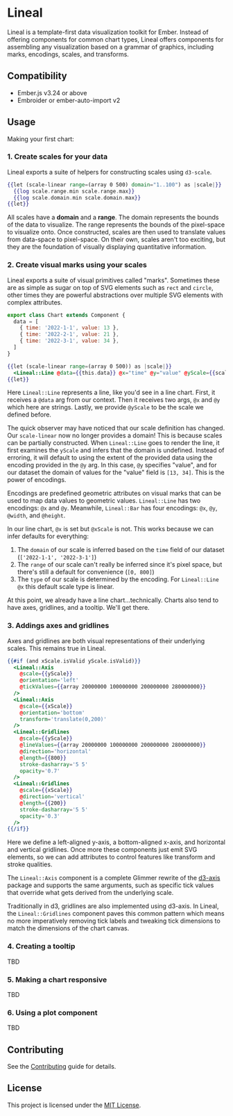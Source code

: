 # Lineal

Lineal is a template-first data visualization toolkit for Ember. Instead of offering components for common chart types, Lineal offers components for assembling any visualization based on a grammar of graphics, including marks, encodings, scales, and transforms.

## Compatibility

* Ember.js v3.24 or above
* Embroider or ember-auto-import v2

## Usage

Making your first chart:

### 1. Create scales for your data

Lineal exports a suite of helpers for constructing scales using `d3-scale`.

```hbs
{{let (scale-linear range=(array 0 500) domain="1..100") as |scale|}}
  {{log scale.range.min scale.range.max}}
  {{log scale.domain.min scale.domain.max}}
{{let}}
```

All scales have a **domain** and a **range**. The domain represents the bounds of the data to visualize. The range represents the bounds of the pixel-space to visualize onto. Once constructed, scales are then used to translate values from data-space to pixel-space. On their own, scales aren't too exciting, but they are the foundation of visually displaying quantitative information.

### 2. Create visual marks using your scales

Lineal exports a suite of visual primitives called "marks". Sometimes these are as simple as sugar on top of SVG elements such as `rect` and `circle`, other times they are powerful abstractions over multiple SVG elements with complex attributes.

```js
export class Chart extends Component {
  data = [
    { time: '2022-1-1', value: 13 },
    { time: '2022-2-1', value: 21 },
    { time: '2022-3-1', value: 34 },
  ]
}
```

```hbs
{{let (scale-linear range=(array 0 500)) as |scale|}}
  <Lineal::Line @data={{this.data}} @x="time" @y="value" @yScale={{scale}} />
{{let}}
```

Here `Lineal::Line` represents a line, like you'd see in a line chart. First, it receives a `@data` arg from our context. Then it receives two args, `@x` and `@y` which here are strings. Lastly, we provide `@yScale` to be the scale we defined before.

The quick observer may have noticed that our scale definition has changed. Our `scale-linear` now no longer provides a domain! This is because scales can be partially constructed. When `Lineal::Line` goes to render the line, it first examines the `yScale` and infers that the domain is undefined. Instead of erroring, it will default to using the extent of the provided data using the encoding provided in the `@y` arg. In this case, `@y` specifies "value", and for our dataset the domain of values for the "value" field is `[13, 34]`. This is the power of encodings.

Encodings are predefined geometric attributes on visual marks that can be used to map data values to geometric values. `Lineal::Line` has two encodings: `@x` and `@y`. Meanwhile, `Lineal::Bar` has four encodings: `@x`, `@y`, `@width`, and `@height`.

In our line chart, `@x` is set but `@xScale` is not. This works because we can infer defaults for everything:

1. The `domain` of our scale is inferred based on the `time` field of our dataset (`['2022-1-1', '2022-3-1']`)
2. The `range` of our scale can't really be inferred since it's pixel space, but there's still a default for convenience (`[0, 800]`)
3. The `type` of our scale is determined by the encoding. For `Lineal::Line` `@x` this default scale type is linear.

At this point, we already have a line chart...technically. Charts also tend to have axes, gridlines, and a tooltip. We'll get there.

### 3. Addings axes and gridlines

Axes and gridlines are both visual representations of their underlying scales. This remains true in Lineal.

```hbs
{{#if (and xScale.isValid yScale.isValid)}}
  <Lineal::Axis
    @scale={{yScale}}
    @orientation='left'
    @tickValues={{array 20000000 100000000 200000000 280000000}}
  />
  <Lineal::Axis
    @scale={{xScale}}
    @orientation='bottom'
    transform='translate(0,200)'
  />
  <Lineal::Gridlines
    @scale={{yScale}}
    @lineValues={{array 20000000 100000000 200000000 280000000}}
    @direction='horizontal'
    @length={{800}}
    stroke-dasharray='5 5'
    opacity='0.7'
  />
  <Lineal::Gridlines
    @scale={{xScale}}
    @direction='vertical'
    @length={{200}}
    stroke-dasharray='5 5'
    opacity='0.3'
  />
{{/if}}
```

Here we define a left-aligned y-axis, a bottom-aligned x-axis, and horizontal and vertical gridlines. Once more these components just emit SVG elements, so we can add attributes to control features like transform and stroke qualities.

The `Lineal::Axis` component is a complete Glimmer rewrite of the [d3-axis]() package and supports the same arguments, such as specific tick values that override what gets derived from the underlying scale.

Traditionally in d3, gridlines are also implemented using d3-axis. In Lineal, the `Lineal::Gridlines` component paves this common pattern which means no more imperatively removing tick labels and tweaking tick dimensions to match the dimensions of the chart canvas.

### 4. Creating a tooltip

TBD

### 5. Making a chart responsive

TBD

### 6. Using a plot component

TBD

## Contributing

See the [Contributing](CONTRIBUTING.md) guide for details.

## License

This project is licensed under the [MIT License](LICENSE.md).
